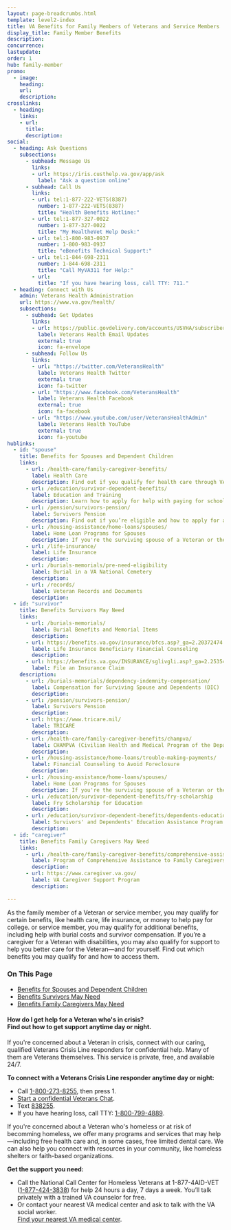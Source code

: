 ```yaml
---
layout: page-breadcrumbs.html
template: level2-index
title: VA Benefits for Family Members of Veterans and Service Members
display_title: Family Member Benefits
description: 
concurrence:
lastupdate:
order: 1
hub: family-member
promo:
  - image: 
    heading: 
    url: 
    description: 
crosslinks:
  - heading: 
    links:
    - url: 
      title: 
      description: 
social:
  - heading: Ask Questions
    subsections:
      - subhead: Message Us
        links:
        - url: https://iris.custhelp.va.gov/app/ask
          label: "Ask a question online"
      - subhead: Call Us
        links:
        - url: tel:1-877-222-VETS(8387)
          number: 1-877-222-VETS(8387)
          title: "Health Benefits Hotline:"
        - url: tel:1-877-327-0022
          number: 1-877-327-0022
          title: "My HealtheVet Help Desk:"
        - url: tel:1-800-983-0937
          number: 1-800-983-0937
          title: "eBenefits Technical Support:"
        - url: tel:1-844-698-2311
          number: 1-844-698-2311
          title: "Call MyVA311 for Help:"
        - url:
          title: "If you have hearing loss, call TTY: 711."
  - heading: Connect with Us
    admin: Veterans Health Administration
    url: https://www.va.gov/health/
    subsections:
      - subhead: Get Updates
        links:
        - url: https://public.govdelivery.com/accounts/USVHA/subscribers/qualify?category_id=USVHA_C4&email=dwdw%40gmail.com&commit.x=36&commit.y=11
          label: Veterans Health Email Updates
          external: true
          icon: fa-envelope
      - subhead: Follow Us
        links:
        - url: "https://twitter.com/VeteransHealth"
          label: Veterans Health Twitter
          external: true
          icon: fa-twitter
        - url: "https://www.facebook.com/VeteransHealth"
          label: Veterans Health Facebook
          external: true
          icon: fa-facebook
        - url: "https://www.youtube.com/user/VeteransHealthAdmin"
          label: Veterans Health YouTube
          external: true
          icon: fa-youtube
hublinks:
  - id: "spouse"
    title: Benefits for Spouses and Dependent Children
    links:
      - url: /health-care/family-caregiver-benefits/
        label: Health Care
        description: Find out if you qualify for health care through VA or the Department of Defense. In certain cases, you may also qualify for health care benefits due to a disability related to your Veteran's service.
      - url: /education/survivor-dependent-benefits/
        label: Education and Training
        description: Learn how to apply for help with paying for school or training as the dependent or surviving spouse or child of a Veteran, and how your Veteran sponsor may transfer some of their Post-9/11 GI Bill benefits to you if they don't use them all.
      - url: /pension/survivors-pension/
        label: Survivors Pension 
        description: Find out if you’re eligible and how to apply for a survivors pension as a surviving spouse or child of a deceased Veteran with wartime service.
      - url: /housing-assistance/home-loans/spouses/
        label: Home Loan Programs for Spouses
        description: If you're the surviving spouse of a Veteran or the spouse of a service member who is missing in action or is a prisoner of war (POW), learn how to apply for VA home loan programs to buy, build, repair, or refinance a home. 
      - url: /life-insurance/
        label: Life Insurance
        description: 
      - url: /burials-memorials/pre-need-eligibility
        label: Burial in a VA National Cemetery
        description: 
      - url: /records/
        label: Veteran Records and Documents
        description:
  - id: "survivor"
    title: Benefits Survivors May Need
    links: 
      - url: /burials-memorials/ 
        label: Burial Benefits and Memorial Items
        description: 
      - url: https://benefits.va.gov/insurance/bfcs.asp?_ga=2.20372474.311206835.1546861480-1173244138.1525894550
        label: Life Insurance Beneficiary Financial Counseling
        description: 
      - url: https://benefits.va.gov/INSURANCE/sglivgli.asp?_ga=2.253549259.311206835.1546861480-1173244138.1525894550
        label: File an Insurance Claim
	description: 
      - url: /burials-memorials/dependency-indemnity-compensation/
        label: Compensation for Surviving Spouse and Dependents (DIC)
        description: 
      - url: /pension/survivors-pension/
        label: Survivors Pension
        description: 
      - url: https://www.tricare.mil/
        label: TRICARE 
        description: 
      - url: /health-care/family-caregiver-benefits/champva/
        label: CHAMPVA (Civilian Health and Medical Program of the Department of Veterans Affairs)
        description: 
      - url: /housing-assistance/home-loans/trouble-making-payments/
        label: Financial Counseling to Avoid Foreclosure 
        description: 
      - url: /housing-assistance/home-loans/spouses/
        label: Home Loan Programs for Spouses
        description: If you're the surviving spouse of a Veteran or the spouse of a service member who is missing in action or is a prisoner of war (POW), learn how to apply for VA home loan programs to buy, build, repair, or refinance a home.
      - url: /education/survivor-dependent-benefits/fry-scholarship
        label: Fry Scholarship for Education
        description: 
      - url: /education/survivor-dependent-benefits/dependents-education-assistance/
        label: Survivors' and Dependents' Education Assistance Program
        description: 
  - id: "caregiver"
    title: Benefits Family Caregivers May Need
    links:
      - url: /health-care/family-caregiver-benefits/comprehensive-assistance/        
        label: Program of Comprehensive Assistance to Family Caregivers of Post-911 Veterans
        description: 
      - url: https://www.caregiver.va.gov/
        label: VA Caregiver Support Program
        description: 
     
---
```


<p class="va-introtext">
As the family member of a Veteran or service member, you may qualify for certain benefits, like health care, life insurance, or money to help pay for college. or service member, you may qualify for additional benefits, including help with burial costs and survivor compensation. If you’re a caregiver for a Veteran with disabilities, you may also qualify for support to help you better care for the Veteran—and for yourself. Find out which benefits you may qualify for and how to access them.
</p>

<h3>On This Page</h3>

<ul>
  <li><a href="#spouse">Benefits for Spouses and Dependent Children</a></li>
  <li><a href="#survivor">Benefits Survivors May Need</a></li>
  <li><a href="#caregiver">Benefits Family Caregivers May Need</a></li>
</ul>

<div class="usa-alert usa-alert-warning">
  <div class="usa-alert-body">
    <h4 class="usa-alert-heading">How do I get help for a Veteran who's in crisis?<br>
      <a id="crisis-expander-link">Find out how to get support anytime day or night.</a></h4>
    <div id="crisis-expander-content" class="expander-content expander-content-closed">
      <div class="expander-content-inner usa-alert-text">
        <p>If you're concerned about a Veteran in crisis, connect with our caring, qualified Veterans Crisis Line responders for confidential help. Many of them are Veterans themselves. This service is private, free, and available 24/7.</p>
        <p><strong>To connect with a Veterans Crisis Line responder anytime day or night:</strong></p>
        <ul>
          <li>Call <a href="tel:+1-800-273-8255">1-800-273-8255</a>, then press 1.</li>
          <li><a href="https://www.veteranscrisisline.net/ChatTermsOfService.aspx?account=Veterans%20Chat/" class="no-external-icon">Start a confidential Veterans Chat</a>.</li>
          <li>Text <a href="sms:838255">838255</a>.</li>
          <li>If you have hearing loss, call TTY: <a href="tel:+18007994889">1-800-799-4889</a>.</li>
        </ul>
        <p>If you're concerned about a Veteran who's homeless or at risk of becomming homeless, we offer many programs and services that may help—including free health care and, in some cases, free limited dental care. We can also help you connect with resources in your community, like homeless shelters or faith-based organizations.</p>
        <p><strong>Get the support you need:</strong></p>
        <ul>
          <li>Call the National Call Center for Homeless Veterans at 1-877-4AID-VET (<a href="tel:+18774243838">1-877-424-3838</a>) for help 24 hours a day, 7 days a week. You’ll talk privately with a trained VA counselor for free.</li>
          <li>Or contact your nearest VA medical center and ask to talk with the VA social worker. <br>
            <a href="/find-locations/">Find your nearest VA medical center</a>.</li>
        </ul>             
	  </div>
  	</div>
  </div>
</div>

<script type="text/javascript">
  // Toggle the expandable crisis info
  document.getElementById('crisis-expander-link')
    .addEventListener('click', function () {
      document.getElementById('crisis-expander-content').classList.toggle('expander-content-closed');
    });
</script>

